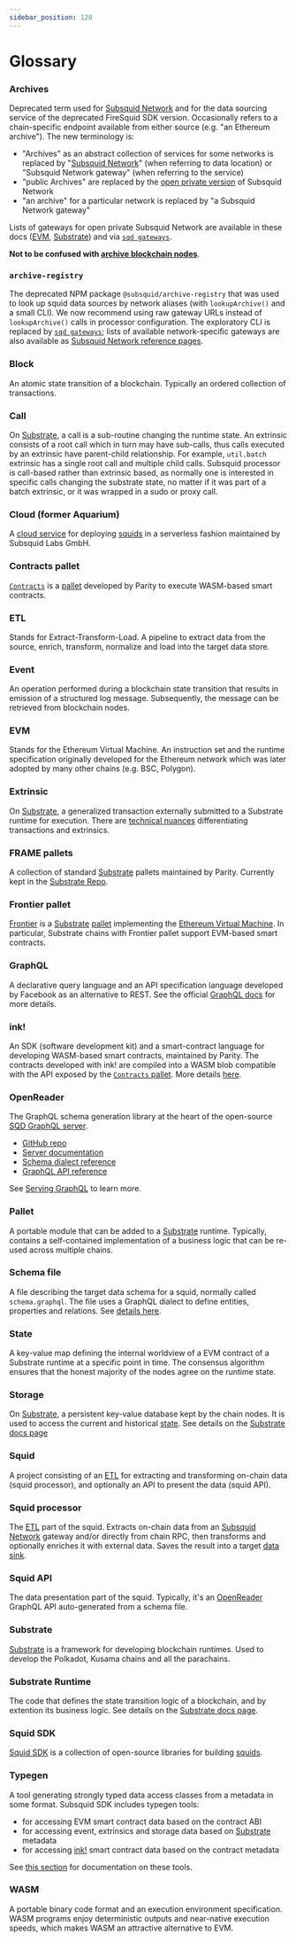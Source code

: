 ```yaml
---
sidebar_position: 120
---
```


# Glossary

### Archives

Deprecated term used for [Subsquid Network](/subsquid-network) and for the data sourcing service of the deprecated FireSquid SDK version. Occasionally refers to a chain-specific endpoint available from either source (e.g. "an Ethereum archive"). The new terminology is:

 - "Archives" as an abstract collection of services for some networks is replaced by "[Subsquid Network](/subsquid-network)" (when referring to data location) or "Subsquid Network gateway" (when referring to the service)
 - "public Archives" are replaced by the [open private version](/subsquid-network/overview/#open-private-network) of Subsquid Network
 - "an archive" for a particular network is replaced by "a Subsquid Network gateway"

Lists of gateways for open private Subsquid Network are available in these docs ([EVM](/subsquid-network/reference/evm-networks), [Substrate](/subsquid-network/reference/substrate-networks)) and via [`sqd gateways`](/squid-cli/gateways).

**Not to be confused with [archive blockchain nodes](https://ethereum.org/developers/docs/nodes-and-clients/archive-nodes)**.

### `archive-registry`

The deprecated NPM package `@subsquid/archive-registry` that was used to look up squid data sources by network aliases (with `lookupArchive()` and a small CLI). We now recommend using raw gateway URLs instead of `lookupArchive()` calls in processor configuration. The exploratory CLI is replaced by [`sqd gateways`](/squid-cli/gateways); lists of available network-specific gateways are also available as [Subsquid Network reference pages](/subsquid-network/reference).

### Block

An atomic state transition of a blockchain. Typically an ordered collection of transactions.

### Call

On [Substrate](#substrate), a call is a sub-routine changing the runtime state. An extrinsic consists of a root call which in turn may have sub-calls, thus calls executed by an extrinsic have parent-child relationship. For example, `util.batch` extrinsic has a single root call and multiple child calls. Subsquid processor is call-based rather than extrinsic based, as normally one is interested in specific calls changing the substrate state, no matter if it was part of a batch extrinsic, or it was wrapped in a sudo or proxy call. 

### Cloud (former Aquarium)

A [cloud service](/cloud) for deploying [squids](#squid) in a serverless fashion maintained by Subsquid Labs GmbH.

### Contracts pallet

[`Contracts`](https://substrate-developer-hub.github.io/substrate-how-to-guides/docs/pallet-design/add-contracts-pallet/) is a [pallet](#pallet) developed by Parity to execute WASM-based smart contracts. 

### ETL

Stands for Extract-Transform-Load. A pipeline to extract data from the source, enrich, transform, normalize and load into the target data store. 

### Event

An operation performed during a blockchain state transition that results in emission of a structured log message. Subsequently, the message can be retrieved from blockchain nodes.

### EVM

Stands for the Ethereum Virtual Machine. An instruction set and the runtime specification originally developed for the Ethereum network which was later adopted by many other chains (e.g. BSC, Polygon). 

### Extrinsic

On [Substrate](#substrate), a generalized transaction externally submitted to a Substrate runtime for execution. There are [technical nuances](https://substrate.stackexchange.com/questions/2248/is-a-transaction-an-extrinsic) differentiating transactions and extrinsics.

### FRAME pallets

A collection of standard [Substrate](#substrate) pallets maintained by Parity. Currently kept in the [Substrate Repo](https://github.com/paritytech/substrate/tree/master/frame).

### Frontier pallet

[Frontier](https://github.com/polkadot-evm/frontier) is a [Substrate](#substrate) [pallet](#pallet) implementing the [Ethereum Virtual Machine](#evm). In particular, Substrate chains with Frontier pallet support EVM-based smart contracts.

### GraphQL

A declarative query language and an API specification language developed by Facebook as an alternative to REST. See the official [GraphQL docs](https://graphql.org/) for more details.

### ink!

An SDK (software development kit) and a smart-contract language for developing WASM-based smart contracts, maintained by Parity. The contracts developed with ink! are compiled into a WASM blob compatible with the API exposed by the [`Contracts` pallet](#contracts-pallet). More details [here](https://use.ink).

### OpenReader

The GraphQL schema generation library at the heart of the open-source [SQD GraphQL server](/sdk/reference/openreader-server).

* [GitHub repo](https://github.com/subsquid/squid-sdk/tree/master/graphql/openreader)
* [Server documentation](/sdk/reference/openreader-server/overview)
* [Schema dialect reference](/sdk/reference/schema-file)
* [GraphQL API reference](/sdk/reference/openreader-server/api)

See [Serving GraphQL](/sdk/resources/serving-graphql) to learn more.

### Pallet

A portable module that can be added to a [Substrate](#substrate) runtime. Typically, contains a self-contained implementation of a business logic that can be re-used across multiple chains.
### Schema file

A file describing the target data schema for a squid, normally called `schema.graphql`. The file uses a GraphQL dialect to define entities, properties and relations. See [details here](/sdk/reference/schema-file).

### State

A key-value map defining the internal worldview of a EVM contract of a Substrate runtime at a specific point in time. The consensus algorithm ensures that the honest majority of the nodes agree on the runtime state. 

### Storage

On [Substrate](#substrate), a persistent key-value database kept by the chain nodes. It is used to access the current and historical [state](#state). See details on the [Substrate docs page](https://docs.substrate.io/fundamentals/state-transitions-and-storage/)

### Squid

A project consisting of an [ETL](#etl) for extracting and transforming on-chain data (squid processor), and optionally an API to present the data (squid API).

### Squid processor

The [ETL](#etl) part of the squid. Extracts on-chain data from an [Subsquid Network](/subsquid-network) gateway and/or directly from chain RPC, then transforms and optionally enriches it with external data. Saves the result into a target [data sink](/sdk/reference/store).

### Squid API

The data presentation part of the squid. Typically, it's an [OpenReader](#openreader) GraphQL API auto-generated from a schema file.

### Substrate

[Substrate](https://substrate.io) is a framework for developing blockchain runtimes. Used to develop the Polkadot, Kusama chains and all the parachains.

### Substrate Runtime

The code that defines the state transition logic of a blockchain, and by extention its business logic. See details on the [Substrate docs page](https://docs.substrate.io/fundamentals/architecture/).

### Squid SDK

[Squid SDK](/sdk) is a collection of open-source libraries for building [squids](#squid).

### Typegen

A tool generating strongly typed data access classes from a metadata in some format. Subsquid SDK includes typegen tools:

- for accessing EVM smart contract data based on the contract ABI
- for accessing event, extrinsics and storage data based on [Substrate](#substrate) metadata
- for accessing [ink!](#ink) smart contract data based on the contract metadata

See [this section](/sdk/resources/tools/typegen) for documentation on these tools.

### WASM

A portable binary code format and an execution environment specification. WASM programs enjoy deterministic outputs and near-native execution speeds, which makes WASM an attractive alternative to EVM.
